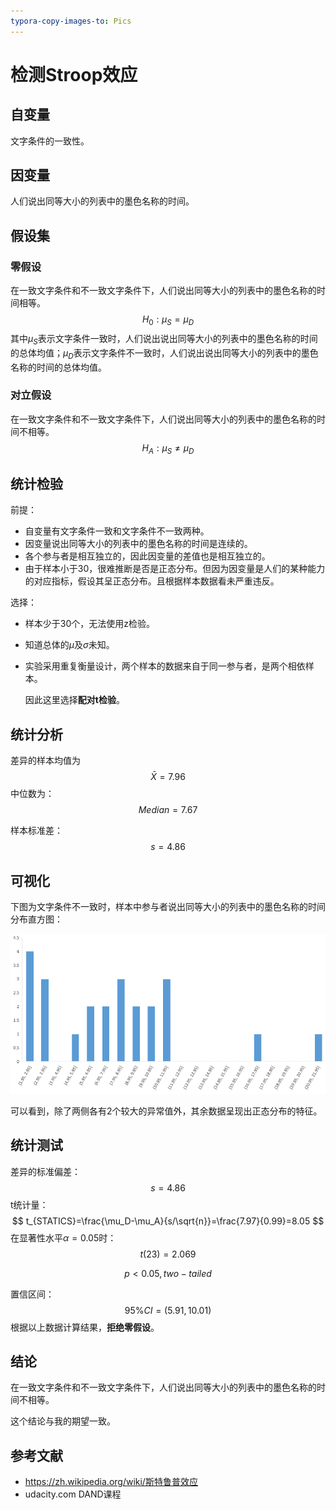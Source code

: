 ```yaml
---
typora-copy-images-to: Pics
---
```


# 检测Stroop效应

## 自变量

文字条件的一致性。

## 因变量

人们说出同等大小的列表中的墨色名称的时间。

## 假设集

### 零假设

在一致文字条件和不一致文字条件下，人们说出同等大小的列表中的墨色名称的时间相等。
$$
H_0:\mu_{S}=\mu_D
$$
其中$\mu_S$表示文字条件一致时，人们说出说出同等大小的列表中的墨色名称的时间的总体均值；$\mu_D$表示文字条件不一致时，人们说出说出同等大小的列表中的墨色名称的时间的总体均值。



### 对立假设

在一致文字条件和不一致文字条件下，人们说出同等大小的列表中的墨色名称的时间不相等。
$$
H_A:\mu_{S}\neq\mu_D
$$

## 统计检验
前提：

- 自变量有文字条件一致和文字条件不一致两种。
- 因变量说出同等大小的列表中的墨色名称的时间是连续的。
- 各个参与者是相互独立的，因此因变量的差值也是相互独立的。
- 由于样本小于30，很难推断是否是正态分布。但因为因变量是人们的某种能力的对应指标，假设其呈正态分布。且根据样本数据看未严重违反。

选择：
- 样本少于30个，无法使用z检验。

- 知道总体的$\mu$及$\sigma$未知。

- 实验采用重复衡量设计，两个样本的数据来自于同一参与者，是两个相依样本。

  因此这里选择**配对t检验**。​




## 统计分析

差异的样本均值为
$$
\bar{X}=7.96
$$
中位数为：
$$
Median=7.67
$$


样本标准差：
$$
s=4.86
$$

## 可视化

下图为文字条件不一致时，样本中参与者说出同等大小的列表中的墨色名称的时间分布直方图：

![1502977899279](Pics/1502977899279.png)

可以看到，除了两侧各有2个较大的异常值外，其余数据呈现出正态分布的特征。

## 统计测试

差异的标准偏差：
$$
s=4.86
$$
t统计量：
$$
t_{STATICS}=\frac{\mu_D-\mu_A}{s/\sqrt{n}}=\frac{7.97}{0.99}=8.05
$$
在显著性水平$\alpha=0.05$时：
$$
t(23)=2.069
$$

$$
p<0.05,two-tailed
$$

置信区间：
$$
95\%CI=(5.91,10.01)
$$
根据以上数据计算结果，**拒绝零假设**。

## 结论

在一致文字条件和不一致文字条件下，人们说出同等大小的列表中的墨色名称的时间不相等。

这个结论与我的期望一致。

## 参考文献

- https://zh.wikipedia.org/wiki/斯特鲁普效应
- udacity.com DAND课程